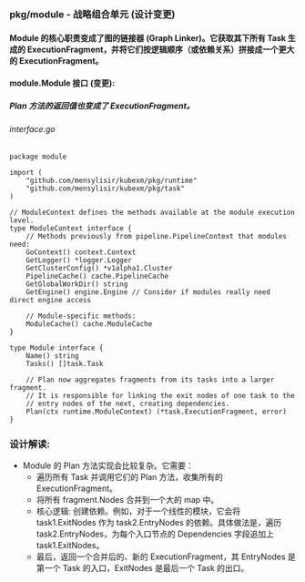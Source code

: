 ### pkg/module - 战略组合单元 (设计变更)
#### Module 的核心职责变成了图的链接器 (Graph Linker)。它获取其下所有 Task 生成的 ExecutionFragment，并将它们按逻辑顺序（或依赖关系）拼接成一个更大的 ExecutionFragment。
#### module.Module 接口 (变更):
##### Plan 方法的返回值也变成了 ExecutionFragment。
###### interface.go
```aiignore
package module

import (
    "github.com/mensylisir/kubexm/pkg/runtime"
    "github.com/mensylisir/kubexm/pkg/task"
)

// ModuleContext defines the methods available at the module execution level.
type ModuleContext interface {
	// Methods previously from pipeline.PipelineContext that modules need:
	GoContext() context.Context
	GetLogger() *logger.Logger
	GetClusterConfig() *v1alpha1.Cluster
	PipelineCache() cache.PipelineCache
	GetGlobalWorkDir() string
	GetEngine() engine.Engine // Consider if modules really need direct engine access

	// Module-specific methods:
	ModuleCache() cache.ModuleCache
}

type Module interface {
    Name() string
    Tasks() []task.Task
    
    // Plan now aggregates fragments from its tasks into a larger fragment.
    // It is responsible for linking the exit nodes of one task to the
    // entry nodes of the next, creating dependencies.
    Plan(ctx runtime.ModuleContext) (*task.ExecutionFragment, error)
}
```
### 设计解读:
- Module 的 Plan 方法实现会比较复杂。它需要：
  - 遍历所有 Task 并调用它们的 Plan 方法，收集所有的 ExecutionFragment。
  - 将所有 fragment.Nodes 合并到一个大的 map 中。
  - 核心逻辑: 创建依赖。例如，对于一个线性的模块，它会将 task1.ExitNodes 作为 task2.EntryNodes 的依赖。具体做法是，遍历 task2.EntryNodes，为每个入口节点的 Dependencies 字段追加上 task1.ExitNodes。
  - 最后，返回一个合并后的、新的 ExecutionFragment，其 EntryNodes 是第一个 Task 的入口，ExitNodes 是最后一个 Task 的出口。